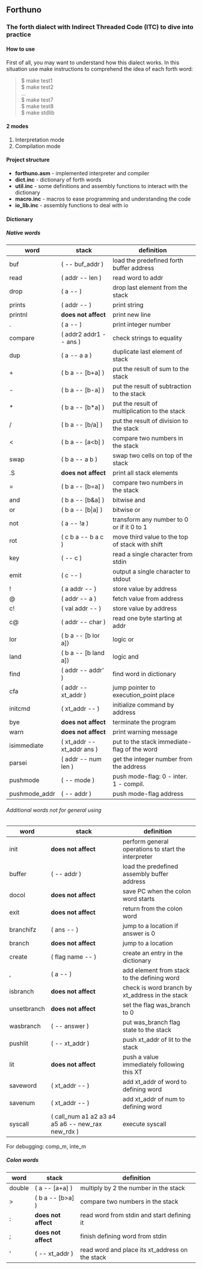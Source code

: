 ## Forthuno
### The forth dialect with Indirect Threaded Code (ITC) to dive into practice

#### How to use
First of all, you may want to understand how this dialect works. In this situation use make instructions to comprehend the idea of each forth word:
> $ make test1 <br>
> $ make test2 <br>
> ... <br>
> $ make test7 <br>
> $ make test8 <br>
> $ make stdlib

#### 2 modes
1. Interpretation mode
1. Compilation mode

#### Project structure
* **forthuno.asm** - implemented interpreter and compiler
* **dict.inc** - dictionary of forth words
* **util.inc** - some definitions and assembly functions to interact with the dictionary
* **macro.inc** - macros to ease programming and understanding the code
* **io_lib.inc** - assembly functions to deal with io

#### Dictionary
##### Native words
| word | stack | definition |
|-|-|-|
| buf | (  -- buf_addr ) | load the predefined forth buffer address |
| read | ( addr -- len ) | read word to addr |
| drop | ( a --  ) | drop last element from the stack |
| prints | ( addr --  ) | print string |
| printnl | **does not affect** | print new line |
| . | ( a --  ) | print integer number |
| compare | ( addr2 addr1 -- ans ) | check strings to equality |
| dup | ( a -- a a ) | duplicate last element of stack |
| + | ( b a -- [b+a] ) | put the result of sum to the stack |
| - | ( b a -- [b-a] ) | put the result of subtraction to the stack |
| * | ( b a -- [b*a] ) | put the result of multiplication to the stack |
| / | ( b a -- [b/a] ) | put the result of division to the stack |
| < | ( b a -- [a<b] ) | compare two numbers in the stack |
| swap | ( b a -- a b ) | swap two cells on top of the stack |
| .S | **does not affect** | print all stack elements |
| = | ( b a -- [b=a] ) | compare two numbers in the stack |
| and | ( b a -- [b&a] ) | bitwise and |
| or | ( b a -- [b&#124;a] ) | bitwise or |
| not | ( a -- !a ) | transform any number to 0 or if it 0 to 1 |
| rot | ( c b a -- b a c ) | move third value to the top of stack with shift |
| key | (  -- c ) | read a single character from stdin |
| emit | ( c --  ) | output a single character to stdout |
| ! | ( a addr --  ) | store value by address |
| @ | ( addr -- a ) | fetch value from address |
| c! | ( val addr -- ) | store value by address |
| c@ | ( addr -- char ) | read one byte starting at addr |
| lor | ( b a -- [b lor a]) | logic or |
| land | ( b a -- [b land a]) | logic and |
| find | ( addr -- addr' ) | find word in dictionary |
| cfa | ( addr -- xt_addr ) | jump pointer to execution_point place |
| initcmd | ( xt_addr --  ) | initialize command by address |
| bye | **does not affect** | terminate the program |
| warn | **does not affect** | print warning message |
| isimmediate | ( xt_addr -- xt_addr ans ) | put to the stack immediate-flag of the word |
| parsei | ( addr -- num len ) | get the integer number from the address |
| pushmode | (  -- mode ) | push mode-flag: 0 - inter. 1 - compil. |
| pushmode_addr | (  -- addr ) | push mode-flag address |

###### Additional words not for general using
| word | stack | definition |
|-|-|-|
| init | **does not affect** | perform general operations to start the interpreter |
| buffer | (  -- addr ) | load the predefined assembly buffer address |
| docol | **does not affect** | save PC when the colon word starts |
| exit | **does not affect** | return from the colon word |
| branchifz | ( ans --  ) | jump to a location if answer is 0 |
| branch | **does not affect** | jump to a location |
| create | ( flag name --  ) | create an entry in the dictionary |
| , | ( a -- ) | add element from stack to the defining word |
| isbranch | **does not affect** | check is word branch by xt_address in the stack |
| unsetbranch | **does not affect** | set the flag was_branch to 0 |
| wasbranch | (  -- answer ) | put was_branch flag state to the stack  |
| pushlit | (  -- xt_addr ) | push xt_addr of lit to the stack |
| lit | **does not affect** | push a value immediately following this XT |
| saveword | ( xt_addr --  ) | add xt_addr of word to defining word |
| savenum | ( xt_addr --  ) | add xt_addr of num to defining word |
| syscall | ( call_num a1 a2 a3 a4 a5 a6 -- new_rax new_rdx ) | execute syscall |

For debugging: comp_m, inte_m

##### Colon words
| word | stack | definition |
|-|-|-|
| double | ( a -- [a+a] ) | multiply by 2 the number in the stack |
| > | ( b a -- [b>a] ) | compare two numbers in the stack |
| : | **does not affect** | read word from stdin and start defining it |
| ; | **does not affect** | finish defining word from stdin |
| ' | ( -- xt_addr ) | read word and place its xt_address on the stack |
